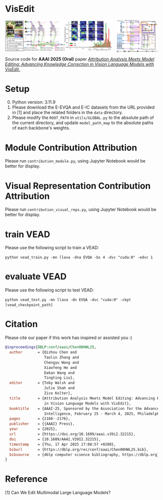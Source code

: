 # VisEdit

<div style="display: flex; justify-content: space-between; align-items: center;">
  <img src="figures/img_attribution.svg" alt="Attribution" style="width: 70%; margin-right: 5px;">
  <img src="figures/img_method.svg" alt="Method" style="width: 27%;">
</div>


Source code for **AAAI 2025 (Oral)** paper [*Attribution Analysis Meets Model Editing: Advancing Knowledge Correction in Vision Language Models with VisEdit*.](https://ojs.aaai.org/index.php/AAAI/article/view/34622)

# Setup
0. Python version: 3.11.9
1. Please download the E-EVQA and E-IC datasets from the URL provided in [1] and place the related folders in the `data` directory.
2. Please modify the `ROOT_PATH` in `utils/GLOBAL.py` to the absolute path of the current directory, and update `model_path_map` to the absolute paths of each backbone's weights.

# Module Contribution Attribution 
Please run `contribution_module.py`, using Jupyter Notebook would be better for display.

# Visual Representation Contribution Attribution 
Please run `contribution_visual_reps.py`, using Jupyter Notebook would be better for display.

# train VEAD
Please use the following script to train a VEAD:

`python vead_train.py -mn llava -dna EVQA -bs 4 -dvc "cuda:0" -edvc 1 `

# evaluate VEAD
Please use the following script to test VEAD:

`python vead_test.py -mn llava -dn EVQA -dvc "cuda:0" -ckpt [vead_checkpoint_path]`



# Citation
Please cite our paper if this work has inspired or assisted you :)
```bibtex
@inproceedings{DBLP:conf/aaai/Chen00HWL25,
  author       = {Qizhou Chen and
                  Taolin Zhang and
                  Chengyu Wang and
                  Xiaofeng He and
                  Dakan Wang and
                  Tingting Liu},
  editor       = {Toby Walsh and
                  Julie Shah and
                  Zico Kolter},
  title        = {Attribution Analysis Meets Model Editing: Advancing Knowledge Correction
                  in Vision Language Models with VisEdit},
  booktitle    = {AAAI-25, Sponsored by the Association for the Advancement of Artificial
                  Intelligence, February 25 - March 4, 2025, Philadelphia, PA, {USA}},
  pages        = {2168--2176},
  publisher    = {{AAAI} Press},
  year         = {2025},
  url          = {https://doi.org/10.1609/aaai.v39i2.32215},
  doi          = {10.1609/AAAI.V39I2.32215},
  timestamp    = {Thu, 17 Apr 2025 17:08:57 +0200},
  biburl       = {https://dblp.org/rec/conf/aaai/Chen00HWL25.bib},
  bibsource    = {dblp computer science bibliography, https://dblp.org}
}
```


# Reference
[1] Can We Edit Multimodal Large Language Models?




